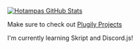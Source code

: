 [![Hotampas GitHub Stats](https://github-readme-stats.vercel.app/api?username=Hotampa&count_private=true&show_icons=true&theme=vue)](Hotampa)

Make sure to check out [Plugily Projects](https://discord.plugily.xyz/)

I'm currently learning Skript and Discord.js!
